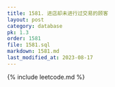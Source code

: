 ```yaml
---
title: 1581. 进店却未进行过交易的顾客
layout: post
category: database
pk: 1.3
order: 1581
file: 1581.sql
markdown: 1581.md
last_modified_at: 2023-08-17
---
```


{% include leetcode.md %}
